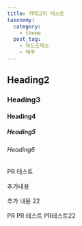 ```yaml
---
title: 카테고리 테스트
taxonomy:
  category: 
    - theme
  post_tag:
    - 워드프레스
    - 테마
---
```


## Heading2

### Heading3

#### Heading4

##### Heading5

###### Heading6

PR 테스트

추가내용

추가 내용 22

PR 
PR 테스트
PR테스트22   
